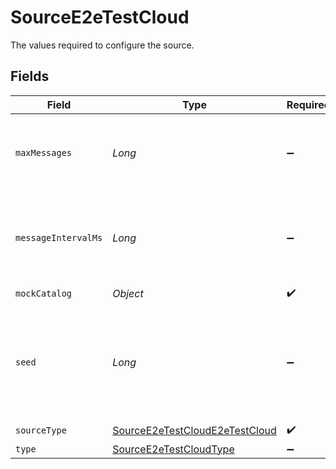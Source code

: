 # SourceE2eTestCloud

The values required to configure the source.


## Fields

| Field                                                                                                | Type                                                                                                 | Required                                                                                             | Description                                                                                          | Example                                                                                              |
| ---------------------------------------------------------------------------------------------------- | ---------------------------------------------------------------------------------------------------- | ---------------------------------------------------------------------------------------------------- | ---------------------------------------------------------------------------------------------------- | ---------------------------------------------------------------------------------------------------- |
| `maxMessages`                                                                                        | *Long*                                                                                               | :heavy_minus_sign:                                                                                   | Number of records to emit per stream. Min 1. Max 100 billion.                                        |                                                                                                      |
| `messageIntervalMs`                                                                                  | *Long*                                                                                               | :heavy_minus_sign:                                                                                   | Interval between messages in ms. Min 0 ms. Max 60000 ms (1 minute).                                  |                                                                                                      |
| `mockCatalog`                                                                                        | *Object*                                                                                             | :heavy_check_mark:                                                                                   | N/A                                                                                                  |                                                                                                      |
| `seed`                                                                                               | *Long*                                                                                               | :heavy_minus_sign:                                                                                   | When the seed is unspecified, the current time millis will be used as the seed. Range: [0, 1000000]. | 42                                                                                                   |
| `sourceType`                                                                                         | [SourceE2eTestCloudE2eTestCloud](../../models/shared/SourceE2eTestCloudE2eTestCloud.md)              | :heavy_check_mark:                                                                                   | N/A                                                                                                  |                                                                                                      |
| `type`                                                                                               | [SourceE2eTestCloudType](../../models/shared/SourceE2eTestCloudType.md)                              | :heavy_minus_sign:                                                                                   | N/A                                                                                                  |                                                                                                      |